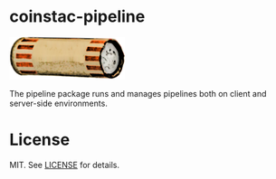 # coinstac-pipeline

<img src="https://raw.githubusercontent.com/MRN-Code/coinstac/master/img/coinstac.png" height="75px">

The pipeline package runs and manages pipelines both on client and server-side environments. 

# License

MIT. See [LICENSE](./LICENSE) for details.
